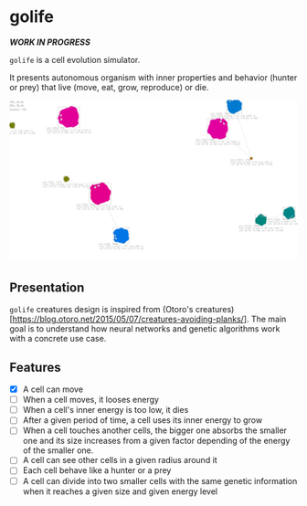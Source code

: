# golife

***WORK IN PROGRESS***

`golife` is a cell evolution simulator.

It presents autonomous organism with inner properties and behavior (hunter or prey) that live (move, eat, grow, reproduce) or die.

![](screenshot.png)

## Presentation

`golife` creatures design is inspired from (Otoro's creatures)[https://blog.otoro.net/2015/05/07/creatures-avoiding-planks/].
The main goal is to understand how neural networks and genetic algorithms work with a concrete use case.

## Features

* [x] A cell can move
* [ ] When a cell moves, it looses energy
* [ ] When a cell's inner energy is too low, it dies
* [ ] After a given period of time, a cell uses its inner energy to grow
* [ ] When a cell touches another cells, the bigger one absorbs the smaller one and its size increases from a given factor depending of the energy of the smaller one.
* [ ] A cell can see other cells in a given radius around it
* [ ] Each cell behave like a hunter or a prey
* [ ] A cell can divide into two smaller cells with the same genetic information when it reaches a given size and given energy level

